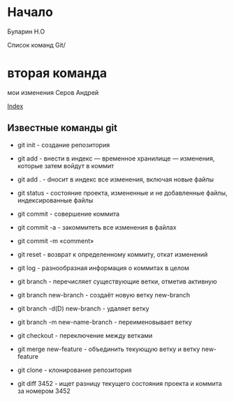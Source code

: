 

# Начало
Буларин Н.О

Список команд Git/

# вторая команда

мои изменения Серов Андрей

[Index](index.html)

##   Известные команды git

* git init - создание репозитория

* git add - внести в индекс — временное хранилище — изменения, которые затем войдут в коммит

* git add . - dносит в индекс все изменения, включая новые файлы

* git status - состояние проекта, измененные и не добавленные файлы, индексированные файлы

* git commit - совершение коммита

* git commit -a - закоммитеть все изменения в файлах

* git commit -m «comment»

* git reset - возврат к определенному коммиту, откат изменений

* git log - разнообразная информация о коммитах в целом

* git branch - перечисляет существующие ветки, отметив активную

* git branch new-branch - cоздаёт новую ветку new-branch

* git branch -d(D) new-branch - удаляет ветку

* git branch -m new-name-branch - переименовывает ветку

* git checkout - переключение между ветками

* git merge new-feature - объединить текующую ветку и ветку new-feature

* git clone - клонирование репозитория

* git diff 3452 - ищет разницу текущего состояния проекта и коммита за номером 3452

